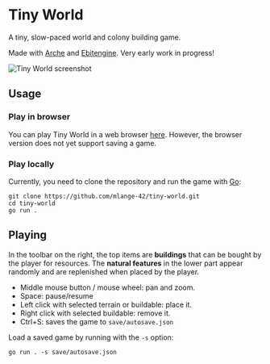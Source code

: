 # Tiny World

A tiny, slow-paced world and colony building game.

Made with [Arche](https://github.com/mlange-42/arche) and [Ebitengine](https://github.com/hajimehoshi/ebiten).
Very early work in progress!

![Tiny World screenshot](https://github.com/mlange-42/tiny-world/assets/44003176/222bc13d-1ea1-43d0-9698-8f9d94feeade)

## Usage

### Play in browser

You can play Tiny World in a web browser [here](https://mlange-42.github.io/tiny-world/).
However, the browser version does not yet support saving a game.

### Play locally

Currently, you need to clone the repository and run the game with [Go](https://go.dev):

```shell
git clone https://github.com/mlange-42/tiny-world.git
cd tiny-world
go run .
```

## Playing

In the toolbar on the right, the top items are **buildings** that can be bought by the player for resources.
The **natural features** in the lower part appear randomly and are replenished when placed by the player.

* Middle mouse button / mouse wheel: pan and zoom.
* Space: pause/resume
* Left click with selected terrain or buildable: place it.
* Right click with selected buildable: remove it.
* Ctrl+S: saves the game to `save/autosave.json`


Load a saved game by running with the `-s` option:

```shell
go run . -s save/autosave.json
```
